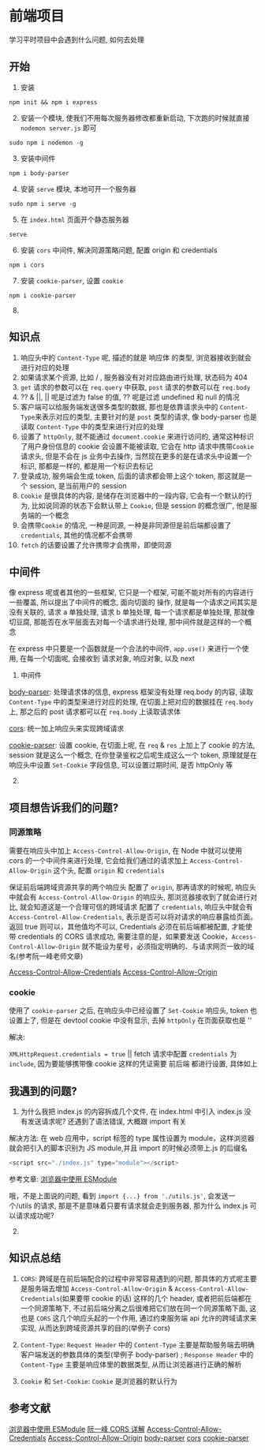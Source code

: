 # 前端项目

学习平时项目中会遇到什么问题, 如何去处理

## 开始

1. 安装

`npm init && npm i express`

2. 安装一个模块, 使我们不用每次服务器修改都重新启动, 下次跑的时候就直接 `nodemon server.js` 即可

`sudo npm i nodemon -g`

3. 安装中间件

`npm i body-parser`

4. 安装 `serve` 模块, 本地可开一个服务器

`sudo npm i serve -g`

5. 在 `index.html` 页面开个静态服务器

`serve`

6. 安装 `cors` 中间件, 解决同源策略问题, 配置 origin 和 credentials

`npm i cors`

7. 安装 `cookie-parser`, 设置 `cookie`

`npm i cookie-parser`

8.

## 知识点

1. 响应头中的 `Content-Type` 呢, 描述的就是 响应体 的类型, 浏览器接收到就会进行对应的处理
2. 如果请求某个资源, 比如 / , 服务器没有对对应路由进行处理, 状态码为 404
3. `get` 请求的参数可以在 `req.query` 中获取, `post` 请求的参数可以在 `req.body`
4. ?? & ||, || 呢是过滤为 false 的值, ?? 呢是过滤 undefined 和 null 的情况
5. 客户端可以给服务端发送很多类型的数据, 那也是依靠请求头中的 `Content-Type`来表示对应的类型, 主要针对的是 `post` 类型的请求, 像 body-parser 也是读取 `Content-Type` 中的类型来进行对应的处理
6. 设置了 `httpOnly`, 就不能通过 `document.cookie` 来进行访问的, 通常这种标识了用户身份信息的 cookie 会设置不能被读取, 它会在 http 请求中携带`Cookie` 请求头, 但是不会在 js 业务中去操作, 当然现在更多的是在请求头中设置一个标识, 那都是一样的, 都是用一个标识去标记
7. 登录成功, 服务端会生成 token, 后面的请求都会带上这个 token, 那这就是一个 session, 是当前用户的 session
8. `Cookie` 是很具体的内容, 是储存在浏览器中的一段内容, 它会有一个默认的行为, 比如说同源的状态下会默认带上 `Cookie`, 但是 session 的概念很广, 他是服务端的一个概念
9. 会携带`Cookie` 的情况, 一种是同源, 一种是非同源但是前后端都设置了 `credentials`, 其他的情况都不会携带
10. `fetch` 的话要设置了允许携带才会携带，即使同源

## 中间件

像 express 呢或者其他的一些框架, 它只是一个框架, 可能不能对所有的内容进行一些覆盖, 所以提出了中间件的概念, 面向切面的 操作, 就是每一个请求之间其实是没有关联的, 请求 a 单独处理, 请求 b 单独处理, 每一个请求都是单独处理, 那就像切豆腐, 那能否在水平层面去对每一个请求进行处理, 那中间件就是这样的一个概念

在 express 中只要是一个函数就是一个合法的中间件, `app.use()` 来进行一个使用, 在每一个切面呢, 会接收到 请求对象, 响应对象, 以及 next

1. 中间件

[body-parser](https://www.npmjs.com/package/body-parser): 处理请求体的信息, express 框架没有处理 req.body 的内容, 读取 `Content-Type` 中的类型来进行对应的处理, 在切面上把对应的数据挂在 `req.body` 上, 那之后的 post 请求都可以在 `req.body` 上读取请求体

[cors](https://www.npmjs.com/package/cors): 统一加上响应头来实现跨域请求

[cookie-parser](https://www.npmjs.com/package/cookie-parser): 设置 cookie, 在切面上呢, 在 `req` & `res` 上加上了 cookie 的方法, session 就是这么一个概念, 在你登录鉴权之后呢生成这么一个 token, 原理就是在响应头中设置 `Set-Cookie` 字段信息, 可以设置过期时间, 是否 httpOnly 等

2.

## 项目想告诉我们的问题?

### 同源策略

需要在响应头中加上 `Access-Control-Allow-Origin`, 在 Node 中就可以使用 cors 的一个中间件来进行处理, 它会给我们通过的请求加上 `Access-Control-Allow-Origin` 这个头, 配置 `origin` 和 `credentials`

保证前后端跨域资源共享的两个响应头
配置了 `origin`, 那再请求的时候呢, 响应头中就会有 `Access-Control-Allow-Origin` 的响应头, 那浏览器接收到了就会进行对比, 就会知道这是一个合理可信的跨域请求
配置了 `credentials`, 响应头中就会有 `Access-Control-Allow-Credentials`, 表示是否可以将对请求的响应暴露给页面。返回 true 则可以，其他值均不可以, Credentials 必须在前后端都被配置, 才能使带 credentials 的 CORS 请求成功, 需要注意的是，如果要发送 Cookie，`Access-Control-Allow-Origin` 就不能设为星号，必须指定明确的、与请求网页一致的域名(参考阮一峰老师文章)

[Access-Control-Allow-Credentials](https://developer.mozilla.org/zh-CN/docs/Web/HTTP/Headers/Access-Control-Allow-Credentials)
[Access-Control-Allow-Origin](https://developer.mozilla.org/zh-CN/docs/Web/HTTP/Headers/Access-Control-Allow-Origin)

### cookie

使用了 `cookie-parser` 之后, 在响应头中已经设置了 `Set-Cookie` 响应头, token 也设置上了, 但是在 devtool cookie 中没有显示, 去掉 `httpOnly` 在页面获取也是 ''

解决:

`XMLHttpRequest.credentials = true` || fetch 请求中配置 `credentials` 为 `include`, 因为要能够携带像 cookie 这样的凭证需要 前后端 都进行设置, 具体如上

## 我遇到的问题?

1. 为什么我把 index.js 的内容拆成几个文件, 在 index.html 中引入 index.js 没有发送请求呢? 还遇到了语法错误, 大概跟 import 有关

解决方法:
在 web 应用中，script 标签的 type 属性设置为 module，这样浏览器就会把引入的脚本识别为 JS module,并且 import 的时候必须带上.js 的后缀名

```js
<script src="./index.js" type="module"></script>
```

参考文章: [浏览器中使用 ESModule](https://www.jianshu.com/p/f7db50cf956f)

哦，不是上面说的问题, 看到 `import {...} from './utils.js'`, 会发送一个/utils 的请求, 那是不是意味着只要有请求就会走到服务器, 那为什么 index.js 可以请求成功呢?

2.

## 知识点总结

1. `CORS`: 跨域是在前后端配合的过程中非常容易遇到的问题, 那具体的方式呢主要是服务端去增加 `Access-Control-Allow-Origin` & `Access-Control-Allow-Credentials`(如果要带 cookie 的话) 这样的几个 header, 或者把前后端都在一个同源策略下, 不过前后端分离之后很难把它们放在同一个同源策略下面, 这也是 `CORS` 这几个响应头起的一个作用, 通过约束服务端 api 允许的跨域请求来实现, 从而达到跨域资源共享的目的(举例子 cors)

2. `Content-Type`: `Request Header` 中的 `Content-Type` 主要是帮助服务端去明确客户端发送的参数具体的类型(举例子 body-parser) ; `Response Header` 中的 `Content-Type` 主要是响应体里的数据类型, 从而让浏览器进行正确的解析

3. `Cookie` 和 `Set-Cookie`: `Cookie` 是浏览器的默认行为

## 参考文献

[浏览器中使用 ESModule](https://www.jianshu.com/p/f7db50cf956f)
[阮一峰 CORS 详解](http://www.ruanyifeng.com/blog/2016/04/cors.html)
[Access-Control-Allow-Credentials](https://developer.mozilla.org/zh-CN/docs/Web/HTTP/Headers/Access-Control-Allow-Credentials)
[Access-Control-Allow-Origin](https://developer.mozilla.org/zh-CN/docs/Web/HTTP/Headers/Access-Control-Allow-Origin)
[body-parser](https://www.npmjs.com/package/body-parser)
[cors](https://www.npmjs.com/package/cors)
[cookie-parser](https://www.npmjs.com/package/cookie-parser)
